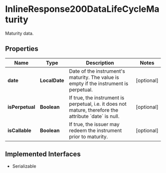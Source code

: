 

# InlineResponse200DataLifeCycleMaturity

Maturity data.

## Properties

Name | Type | Description | Notes
------------ | ------------- | ------------- | -------------
**date** | **LocalDate** | Date of the instrument&#39;s maturity. The value is empty if the instrument is perpetual. |  [optional]
**isPerpetual** | **Boolean** | If true, the instrument is perpetual, i.e. it does not mature, therefore the attribute &#x60;date&#x60; is null. |  [optional]
**isCallable** | **Boolean** | If true, the issuer may redeem the instrument prior to maturity. |  [optional]


## Implemented Interfaces

* Serializable


